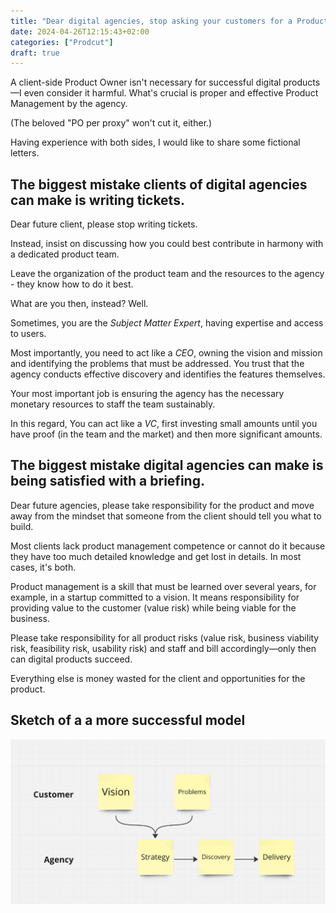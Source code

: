 ```yaml
---
title: "Dear digital agencies, stop asking your customers for a Product Owner."
date: 2024-04-26T12:15:43+02:00
categories: ["Prodcut"]
draft: true
---
```


A client-side Product Owner isn't necessary for successful digital products—I even consider it harmful. What's crucial is proper and effective Product Management by the agency.

(The beloved "PO per proxy" won't cut it, either.)

Having experience with both sides, I would like to share some fictional letters.

## The biggest mistake clients of digital agencies can make is writing tickets.

Dear future client, please stop writing tickets.

Instead, insist on discussing how you could best contribute in harmony with a dedicated product team.

Leave the organization of the product team and the resources to the agency - they know how to do it best.

What are you then, instead? Well.

Sometimes, you are the *Subject Matter Expert*, having expertise and access to users.

Most importantly, you need to act like a *CEO*, owning the vision and mission and identifying the problems that must be addressed. You trust that the agency conducts effective discovery and identifies the features themselves.

Your most important job is ensuring the agency has the necessary monetary resources to staff the team sustainably.

In this regard, You can act like a *VC*, first investing small amounts until you have proof (in the team and the market) and then more significant amounts.

## The biggest mistake digital agencies can make is being satisfied with a briefing.

Dear future agencies, please take responsibility for the product and move away from the mindset that someone from the client should tell you what to build.

Most clients lack product management competence or cannot do it because they have too much detailed knowledge and get lost in details. In most cases, it's both.

Product management is a skill that must be learned over several years, for example, in a startup committed to a vision. It means responsibility for providing value to the customer (value risk) while being viable for the business.

Please take responsibility for all product risks (value risk, business viability risk, feasibility risk, usability risk) and staff and bill accordingly—only then can digital products succeed.

Everything else is money wasted for the client and opportunities for the product.

## Sketch of a a more successful model

![](customer-agency-linkedin.png)

